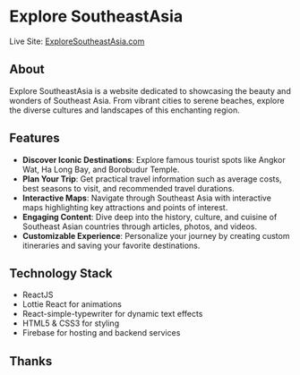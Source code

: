 # Explore SoutheastAsia

Live Site: [ExploreSoutheastAsia.com](https://example.com)

## About
Explore SoutheastAsia is a website dedicated to showcasing the beauty and wonders of Southeast Asia. From vibrant cities to serene beaches, explore the diverse cultures and landscapes of this enchanting region.

## Features
- **Discover Iconic Destinations**: Explore famous tourist spots like Angkor Wat, Ha Long Bay, and Borobudur Temple.
- **Plan Your Trip**: Get practical travel information such as average costs, best seasons to visit, and recommended travel durations.
- **Interactive Maps**: Navigate through Southeast Asia with interactive maps highlighting key attractions and points of interest.
- **Engaging Content**: Dive deep into the history, culture, and cuisine of Southeast Asian countries through articles, photos, and videos.
- **Customizable Experience**: Personalize your journey by creating custom itineraries and saving your favorite destinations.

## Technology Stack
- ReactJS
- Lottie React for animations
- React-simple-typewriter for dynamic text effects
- HTML5 & CSS3 for styling
- Firebase for hosting and backend services

## Thanks
